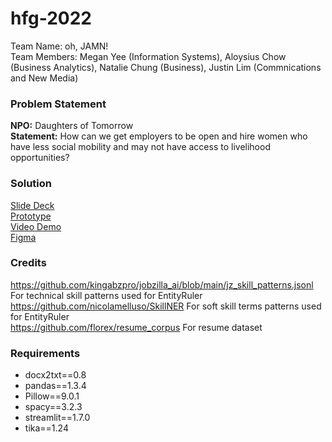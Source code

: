 # hfg-2022
Team Name: oh, JAMN!\
Team Members: Megan Yee (Information Systems), Aloysius Chow (Business Analytics), Natalie Chung (Business), Justin Lim (Commnications and New Media)
### Problem Statement
**NPO:** Daughters of Tomorrow\
**Statement:** How can we get employers to be open and hire women who have less social mobility and may not have access to livelihood opportunities?

### Solution
[Slide Deck](https://docs.google.com/presentation/d/1Fpuio0WL8BtbNvVMoac9N5ahdEWtRjsNWSPDTEnSJXQ/edit?usp=sharing) \
[Prototype](https://github.com/ydymegan/hfg-2022/releases/tag/Release) \
[Video Demo](https://youtu.be/e9RDUqWFbJ0) \
[Figma](https://www.figma.com/file/KCCUnEaiC6M9Ccg8HVKvr5/DSC-Hackathon-UI%2FUX-Mockup?node-id=0%3A1)


### Credits
https://github.com/kingabzpro/jobzilla_ai/blob/main/jz_skill_patterns.jsonl
For technical skill patterns used for EntityRuler\
https://github.com/nicolamelluso/SkillNER
For soft skill terms patterns used for EntityRuler\
https://github.com/florex/resume_corpus
For resume dataset

### Requirements
- docx2txt==0.8
- pandas==1.3.4
- Pillow==9.0.1
- spacy==3.2.3
- streamlit==1.7.0
- tika==1.24

